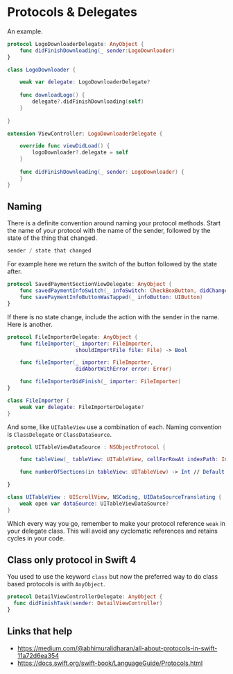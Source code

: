 # Protocols & Delegates

An example.

```swift
protocol LogoDownloaderDelegate: AnyObject {
    func didFinishDownloading(_ sender:LogoDownloader)
} 

class LogoDownloader {

    weak var delegate: LogoDownloaderDelegate?
    
    func downloadLogo() {
    	delegate?.didFinishDownloading(self)
    }
    
} 

extension ViewController: LogoDownloaderDelegate {

    override func viewDidLoad() {
        logoDownloader?.delegate = self
    }
    
    func didFinishDownloading(_ sender: LogoDownloader) {
    } 
}

```

## Naming

There is a definite convention around naming your protocol methods. Start the name of your protocol with the name of the sender, followed by the state of the thing that changed. 

```swift
sender / state that changed
```

For example here we return the switch of the button followed by the state after. 

```swift
protocol SavedPaymentSectionViewDelegate: AnyObject {
    func savedPaymentInfoSwitch(_ infoSwitch: CheckBoxButton, didChange state: Bool)
    func savePaymentInfoButtonWasTapped(_ infoButton: UIButton)
}
```

If there is no state change, include the action with the sender in the name. Here is another.

```swift
protocol FileImporterDelegate: AnyObject {
    func fileImporter(_ importer: FileImporter,
                      shouldImportFile file: File) -> Bool

    func fileImporter(_ importer: FileImporter,
                      didAbortWithError error: Error)

    func fileImporterDidFinish(_ importer: FileImporter)
}

class FileImporter {
    weak var delegate: FileImporterDelegate?
}
```

And some, like `UITableView` use a combination of each. Naming convention is `ClassDelegate` or `ClassDataSource`.

```swift
protocol UITableViewDataSource : NSObjectProtocol {

    func tableView(_ tableView: UITableView, cellForRowAt indexPath: IndexPath) -> UITableViewCell

    func numberOfSections(in tableView: UITableView) -> Int // Default is 1 if not implemented

}

class UITableView : UIScrollView, NSCoding, UIDataSourceTranslating {
	weak open var dataSource: UITableViewDataSource?
}
```

Which every way you go, remember to make your protocol reference `weak` in your delegate class. This will avoid any cyclomatic references and retains cycles in your code.

## Class only protocol in Swift 4

You used to use the keyword `class` but now the preferred way to do class based protocols is with `AnyObject`.

```swift
protocol DetailViewControllerDelegate: AnyObject {
  func didFinishTask(sender: DetailViewController)
}
```


## Links that help
* https://medium.com/@abhimuralidharan/all-about-protocols-in-swift-11a72d6ea354
* https://docs.swift.org/swift-book/LanguageGuide/Protocols.html


